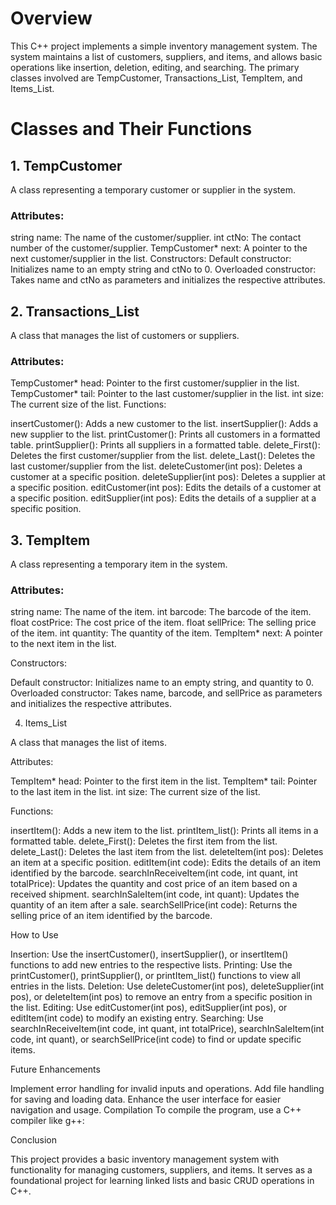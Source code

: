 # Overview

This C++ project implements a simple inventory management system. The system maintains a list of customers, suppliers, and items, and allows basic operations like insertion, deletion, editing, and searching. The primary classes involved are TempCustomer, Transactions_List, TempItem, and Items_List.

# Classes and Their Functions

## 1. TempCustomer
   
A class representing a temporary customer or supplier in the system.

### Attributes:

string name: The name of the customer/supplier.
int ctNo: The contact number of the customer/supplier.
TempCustomer* next: A pointer to the next customer/supplier in the list.
Constructors:
Default constructor: Initializes name to an empty string and ctNo to 0.
Overloaded constructor: Takes name and ctNo as parameters and initializes the respective attributes.

## 2. Transactions_List
   
A class that manages the list of customers or suppliers.

### Attributes:

TempCustomer* head: Pointer to the first customer/supplier in the list.
TempCustomer* tail: Pointer to the last customer/supplier in the list.
int size: The current size of the list.
Functions:

insertCustomer(): Adds a new customer to the list.
insertSupplier(): Adds a new supplier to the list.
printCustomer(): Prints all customers in a formatted table.
printSupplier(): Prints all suppliers in a formatted table.
delete_First(): Deletes the first customer/supplier from the list.
delete_Last(): Deletes the last customer/supplier from the list.
deleteCustomer(int pos): Deletes a customer at a specific position.
deleteSupplier(int pos): Deletes a supplier at a specific position.
editCustomer(int pos): Edits the details of a customer at a specific position.
editSupplier(int pos): Edits the details of a supplier at a specific position.

## 3. TempItem
   
A class representing a temporary item in the system.

### Attributes:

string name: The name of the item.
int barcode: The barcode of the item.
float costPrice: The cost price of the item.
float sellPrice: The selling price of the item.
int quantity: The quantity of the item.
TempItem* next: A pointer to the next item in the list.

Constructors:

Default constructor: Initializes name to an empty string, and quantity to 0.
Overloaded constructor: Takes name, barcode, and sellPrice as parameters and initializes the respective attributes.

4. Items_List
   
A class that manages the list of items.

Attributes:

TempItem* head: Pointer to the first item in the list.
TempItem* tail: Pointer to the last item in the list.
int size: The current size of the list.

Functions:

insertItem(): Adds a new item to the list.
printItem_list(): Prints all items in a formatted table.
delete_First(): Deletes the first item from the list.
delete_Last(): Deletes the last item from the list.
deleteItem(int pos): Deletes an item at a specific position.
editItem(int code): Edits the details of an item identified by the barcode.
searchInReceiveItem(int code, int quant, int totalPrice): Updates the quantity and cost price of an item based on a received shipment.
searchInSaleItem(int code, int quant): Updates the quantity of an item after a sale.
searchSellPrice(int code): Returns the selling price of an item identified by the barcode.

How to Use

Insertion: Use the insertCustomer(), insertSupplier(), or insertItem() functions to add new entries to the respective lists.
Printing: Use the printCustomer(), printSupplier(), or printItem_list() functions to view all entries in the lists.
Deletion: Use deleteCustomer(int pos), deleteSupplier(int pos), or deleteItem(int pos) to remove an entry from a specific position in the list.
Editing: Use editCustomer(int pos), editSupplier(int pos), or editItem(int code) to modify an existing entry.
Searching: Use searchInReceiveItem(int code, int quant, int totalPrice), searchInSaleItem(int code, int quant), or searchSellPrice(int code) to find or update specific items.

Future Enhancements

Implement error handling for invalid inputs and operations.
Add file handling for saving and loading data.
Enhance the user interface for easier navigation and usage.
Compilation
To compile the program, use a C++ compiler like g++:

Conclusion

This project provides a basic inventory management system with functionality for managing customers, suppliers, and items. It serves as a foundational project for learning linked lists and basic CRUD operations in C++.
